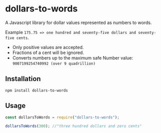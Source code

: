 # dollars-to-words

A Javascript library for dollar values represented as numbers to words.

Example `175.75 => one hundred and seventy-five dollars and seventy-five cents`.

- Only positive values are accepted.
- Fractions of a cent will be ignored.
- Converts numbers up to the maximum safe Number value: `9007199254740992 (over 9 quadrillion)`

## Installation

`npm install dollars-to-words`

## Usage

```javascript
const dollarsToWords = require("dollars-to-words");

dollarsToWords(300); //"three hundred dollars and zero cents"
```

